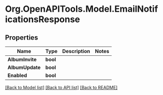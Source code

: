 # Org.OpenAPITools.Model.EmailNotificationsResponse

## Properties

Name | Type | Description | Notes
------------ | ------------- | ------------- | -------------
**AlbumInvite** | **bool** |  | 
**AlbumUpdate** | **bool** |  | 
**Enabled** | **bool** |  | 

[[Back to Model list]](../../README.md#documentation-for-models) [[Back to API list]](../../README.md#documentation-for-api-endpoints) [[Back to README]](../../README.md)

